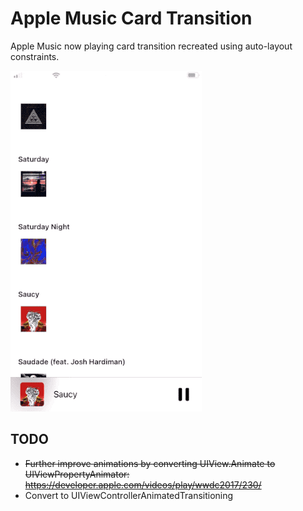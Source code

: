 # Apple Music Card Transition
Apple Music now playing card transition recreated using auto-layout constraints.

![demo gif](https://github.com/jtCodes/apple-music-card/blob/master/demo.gif)

## TODO
* ~~Further improve animations by converting UIView.Animate to UIViewPropertyAnimator:~~
  ~~https://developer.apple.com/videos/play/wwdc2017/230/~~
* Convert to UIViewControllerAnimatedTransitioning
